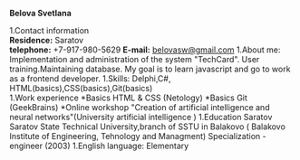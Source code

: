 **Belova Svetlana**

1.Contact information   
    **Residence:**   Saratov  
    **telephone:**   +7-917-980-5629 
    **E-mail:**     belovasw@gmail.com
1.About me:
    Implementation and administration of the system "TechCard". User training.Maintaining database.
    My goal is to learn javascript and go to work as a frontend  developer.
1.Skills:
    Delphi,C#, HTML(basics),CSS(basics),Git(basics)    
1.Work experience
    *Basics HTML & CSS (Netology)
    *Basics Git (GeekBrains)
    *Online workshop "Creation of artificial intelligence and neural networks"(University artificial intelligence )
1.Education
    Saratov Saratov State Technical University,branch of SSTU in Balakovo ( Balakovo Institute of Engineering, Tehnology and Managment) Specialization - engineer (2003)
1.English language: Elementary 